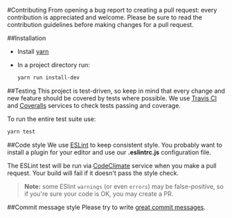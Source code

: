 #Contributing
From opening a bug report to creating a pull request: every contribution is appreciated and welcome. 
Please be sure to read the contribution guidelines before making changes for a pull request.


##Installation
  * Install [yarn](https://yarnpkg.com/en/docs/install)

  * In a project directory run:
    ```sh
    yarn run install-dev
    ```
    
##Testing
This project is test-driven, so keep in mind that every change and new feature should be covered 
by tests where possible. We use 
[Travis CI](https://travis-ci.org/GProst/webpack-clean-obsolete-chunks)
and 
[Coveralls](https://coveralls.io/github/GProst/webpack-clean-obsolete-chunks?branch=master)
services to check tests passing and coverage.

To run the entire test suite use:
```sh
yarn test
```

##Code style
We use [ESLint](http://eslint.org/) to keep consistent style. You probably want to install a plugin
for your editor and use our **.eslintrc.js** configuration file.

The ESLint test will be run via [CodeClimate](https://codeclimate.com/github/GProst/webpack-clean-obsolete-chunks) 
service when you make a pull request. Your build will fail if it doesn't pass the style check.

>**Note:** some ESlint `warnings` (or even `errors`) may be false-positive, so if you're sure your
code is OK, you may create a PR.

##Commit message style
Please try to write [great commit messages](https://chris.beams.io/posts/git-commit/).